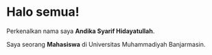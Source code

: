 # Halo semua! 

Perkenalkan nama saya **Andika Syarif Hidayatullah**.<br>

Saya seorang **Mahasiswa** di Universitas Muhammadiyah Banjarmasin.<br>
